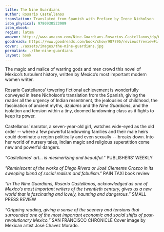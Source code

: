 ```yaml
---
title: The Nine Guardians
author: Rosario Castellanos
translation: Translated from Spanish with Preface by Irene Nicholson
isbn_physical: 9780930523909
isbn_ebook: 
region: latam
amazon: https://www.amazon.com/Nine-Guardians-Rosarios-Castellanos/dp/0930523903/ref=tmm_pap_swatch_0?_encoding=UTF8&qid=&sr=
goodreads: https://www.goodreads.com/book/show/987795/reviews?reviewFilters={%22workId%22:%22kca://work/amzn1.gr.work.v1.1XZ-0KxcfszErrKZkwgnDA%22,%22after%22:%22MzAyLDE2NTc5MDEwMDQ1MTg%22}
cover: ./assets/images/the-nine-guardians.jpg
permalink: ./the-nine-guardians
layout: book
---
```

The magic and malice of warring gods and men crowd this novel of Mexico’s turbulent history, written by Mexico’s most important modern women writer. 
<br> <br>
Rosario Castellanos’ towering fictional achievement is wonderfully conveyed in Irene Nicholson’s translation from the Spanish, giving the reader all the urgency of Indian resentment, the jealousies of childhood, the fascination of ancient myths, *dzulúms* and the *Nine Guardians*, and the isolation and tension within a tiny, doomed landowning class as it fights to keep its power. 
<br><br>
Castellanos’ narrator, a seven-year-old girl, watches wide-eyed as the old order -- where a few powerful landowning families and their male heirs could dominate a region politically and even sexually -- breaks down. Into her world of nursery tales, Indian magic and religious superstition come new and powerful dangers.
<br><br>
 *“Castellanos’ art... is mesmerizing and beautiful.”* PUBLISHERS’ WEEKLY
<br><br>
*"Reminiscent of the works of Diego Rivera or José Clemente Orozco in its sweeping blend of social realism and fabulism.”* RAIN TAXI book review
<br><br>
*“In The Nine Guardians, Rosario Castellanos, acknowledged as one of Mexico’s most important writers of the twentieth century, gives us a new world that is fascinating and lovely, haunting and dangerous.”* SMALL PRESS REVIEW
<br><br>
*“Gripping reading, giving a sense of the scenery and tensions that surrounded one of the most important economic and social shifts of post-revolutionary Mexico.”*
 SAN FRANCISCO CHRONICLE
Cover image by Mexican artist José Chavez Morado.
